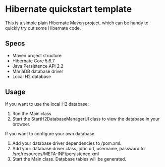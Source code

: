 # Hibernate quickstart template
This is a simple plain Hibernate Maven project, which can be handy to quickly try out some Hibernate code.

## Specs
* Maven project structure
* Hibernate Core 5.6.7
* Java Persistence API 2.2
* MariaDB database driver
* Local H2 database

## Usage
If you want to use the local H2 database:
1. Run the Main class.
2. Start the StartH2DatabaseManagerUI class to view the database in your browser.

If you want to configure your own database:
1. Add your database driver dependencies to /pom.xml.
2. Add your database driver class, jdbc url, username, password to /src/resources/META-INF/persistence.xml
3. Start the Main class. Database tables will be generated.
